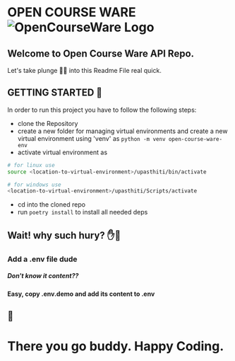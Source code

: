 # OPEN COURSE WARE ![OpenCourseWare Logo](https://res.cloudinary.com/opencourseware/image/upload/c_scale,w_25/v1658930705/upload/logo_lnubvi.webp)

## Welcome to Open Course Ware API Repo.

Let's take plunge 🏊‍♀️ into this Readme File real quick.

## GETTING STARTED 🌊

In order to run this project you have to follow the following steps:

- clone the Repository
- create a new folder for managing virtual environments and create a new virtual environment using 'venv' as `python -m venv open-course-ware-env`
- activate virtual environment as

```zsh
# for linux use
source <location-to-virtual-environment>/upasthiti/bin/activate

# for windows use
<location-to-virtual-environment>/upasthiti/Scripts/activate
```

- cd into the cloned repo
- run `poetry install` to install all needed deps

## Wait! why such hury? ✋🛑

### Add a .env file dude

##### Don't know it content??

#### Easy, copy .env.demo and add its content to .env

## 🥂

# There you go buddy. Happy Coding.
